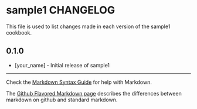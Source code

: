 sample1 CHANGELOG
=================

This file is used to list changes made in each version of the sample1 cookbook.

0.1.0
-----
- [your_name] - Initial release of sample1

- - -
Check the [Markdown Syntax Guide](http://daringfireball.net/projects/markdown/syntax) for help with Markdown.

The [Github Flavored Markdown page](http://github.github.com/github-flavored-markdown/) describes the differences between markdown on github and standard markdown.
